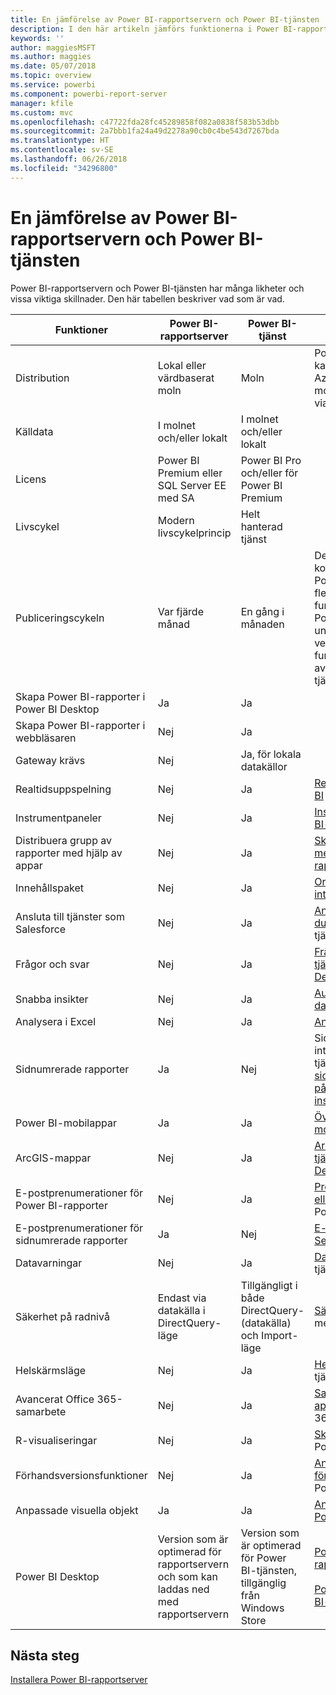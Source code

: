 ```yaml
---
title: En jämförelse av Power BI-rapportservern och Power BI-tjänsten
description: I den här artikeln jämförs funktionerna i Power BI-rapportservern och Power BI-tjänsten.
keywords: ''
author: maggiesMSFT
ms.author: maggies
ms.date: 05/07/2018
ms.topic: overview
ms.service: powerbi
ms.component: powerbi-report-server
manager: kfile
ms.custom: mvc
ms.openlocfilehash: c47722fda28fc45289858f082a0838f583b53dbb
ms.sourcegitcommit: 2a7bbb1fa24a49d2278a90cb0c4be543d7267bda
ms.translationtype: HT
ms.contentlocale: sv-SE
ms.lasthandoff: 06/26/2018
ms.locfileid: "34296800"
---
```

# <a name="comparing-power-bi-report-server-and-the-power-bi-service"></a>En jämförelse av Power BI-rapportservern och Power BI-tjänsten

Power BI-rapportservern och Power BI-tjänsten har många likheter och vissa viktiga skillnader. Den här tabellen beskriver vad som är vad.

| Funktioner | Power BI-rapportserver | Power BI-tjänst | Anteckningar
|---------|---------|---------|---------|
| Distribution | Lokal eller värdbaserat moln | Moln | Power BI-rapportservern kan distribueras i virtuella Azure-datorer (värdbaserat moln) om den är licensierad via Power BI Premium.
| Källdata | I molnet och/eller lokalt | I molnet och/eller lokalt |  
| Licens | Power BI Premium eller SQL Server EE med SA | Power BI Pro och/eller för Power BI Premium |  
| Livscykel | Modern livscykelprincip | Helt hanterad tjänst |  
| Publiceringscykeln | Var fjärde månad | En gång i månaden | De senaste funktionerna och korrigeringarna levereras till Power BI-tjänsten först. De flesta grundläggande funktionerna kommer till Power BI-rapportservern under de kommande versionerna och vissa funktioner är endast avsedda för Power BI-tjänsten.
| Skapa Power BI-rapporter i Power BI Desktop | Ja | Ja |  
| Skapa Power BI-rapporter i webbläsaren | Nej | Ja |  
| Gateway krävs | Nej | Ja, för lokala datakällor |  
| Realtidsuppspelning | Nej | Ja | [Realtidsuppspelning i Power BI](../service-real-time-streaming.md)
| Instrumentpaneler | Nej | Ja | [Instrumentpaneler i Power BI-tjänsten](../service-dashboards.md) 
| Distribuera grupp av rapporter med hjälp av appar | Nej | Ja | [Skapa och publicera appar med instrumentpaneler och rapporter](../service-create-distribute-apps.md) 
| Innehållspaket | Nej | Ja | [Organisationsinnehållspaket: introduktion](../service-organizational-content-pack-introduction.md) 
| Ansluta till tjänster som Salesforce | Nej | Ja | [Ansluta till de tjänster som du använder](../service-connect-to-services.md) med Power BI-tjänsten
| Frågor och svar | Nej | Ja | [Frågor och svar i Power BI-tjänsten och Power BI Desktop](../power-bi-q-and-a.md) 
| Snabba insikter | Nej | Ja | [Automatiskt skapa datainsikter med Power BI](../service-insights.md) 
| Analysera i Excel | Nej | Ja | [Analysera i Excel](../service-analyze-in-excel.md) 
| Sidnumrerade rapporter | Ja | Nej | Sidnumrerade rapporter är inte tillgängliga i Power BI-tjänsten, men du kan [fästa sidnumrerade rapportobjekt på Power BI-instrumentpaneler](https://docs.microsoft.com/sql/reporting-services/pin-reporting-services-items-to-power-bi-dashboards)
| Power BI-mobilappar | Ja | Ja | [Översikt över Power BI-mobilappar](../mobile-apps-for-mobile-devices.md) 
| ArcGIS-mappar | Nej | Ja | [ArcGIS-kartor i Power BI-tjänsten och Power BI Desktop från Esri](../power-bi-visualization-arcgis.md)
| E-postprenumerationer för Power BI-rapporter | Nej | Ja | [Prenumerera på en rapport eller en instrumentpanel](../service-report-subscribe.md) i Power BI-tjänsten 
| E-postprenumerationer för sidnumrerade rapporter | Ja | Nej | [E-postleverans i Reporting Services](https://docs.microsoft.com/sql/reporting-services/subscriptions/e-mail-delivery-in-reporting-services)  
| Datavarningar | Nej | Ja | [Datavarningar](../service-set-data-alerts.md) i Power BI-tjänsten
| Säkerhet på radnivå | Endast via datakälla i DirectQuery-läge | Tillgängligt i både DirectQuery- (datakälla) och Import-läge | [Säkerhet på radnivå (RLS)](../service-admin-rls.md) med Power BI 
| Helskärmsläge | Nej | Ja | [Helskärmsläge](../service-fullscreen-mode.md) i Power BI-tjänsten 
| Avancerat Office 365-samarbete | Nej | Ja | [Samarbeta på en apparbetsyta](../service-collaborate-power-bi-workspace.md) med Office 365 
| R-visualiseringar | Nej | Ja | [Skapa visuella R-objekt](../service-r-visuals.md) i Power BI-tjänsten  
| Förhandsversionsfunktioner | Nej | Ja | [Anmäl dig till förhandsversionsfunktioner](../service-preview-features.md) i Power BI-tjänsten 
| Anpassade visuella objekt | Ja | Ja | [Anpassade visuella objekt i Power BI](../power-bi-custom-visuals.md) 
| Power BI Desktop | Version som är optimerad för rapportservern och som kan laddas ned med rapportservern | Version som är optimerad för Power BI-tjänsten, tillgänglig från Windows Store | [Power BI Desktop för rapportservern](https://powerbi.microsoft.com/report-server/) <br><br> [Power BI Desktop för Power BI-tjänsten](http://aka.ms/pbidesktopstore)

## <a name="next-steps"></a>Nästa steg
[Installera Power BI-rapportserver](install-report-server.md)  



